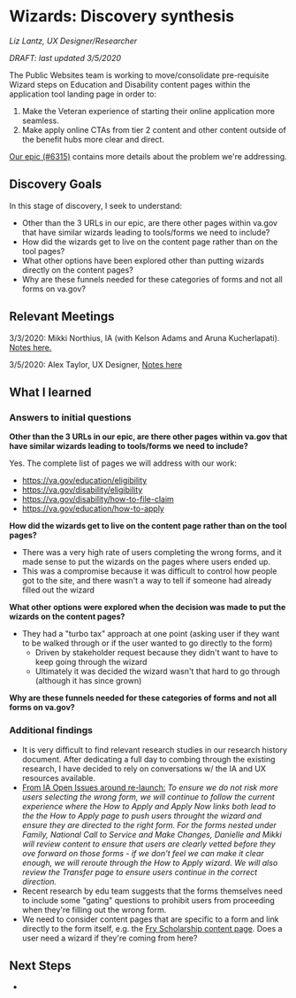 # Wizards: Discovery synthesis

*Liz Lantz, UX Designer/Researcher*

*DRAFT: last updated 3/5/2020*

The Public Websites team is working to move/consolidate pre-requisite Wizard steps on Education and Disability content pages within the application tool landing page in order to:

1. Make the Veteran experience of starting their online application more seamless.
2. Make apply online CTAs from tier 2 content and other content outside of the benefit hubs more clear and direct.

[Our epic (#6315)](https://github.com/department-of-veterans-affairs/va.gov-team/issues/6315) contains more details about the problem we're addressing.

## Discovery Goals

In this stage of discovery, I seek to understand:

- Other than the 3 URLs in our epic, are there other pages within va.gov that have similar wizards leading to tools/forms we need to include?
- How did the wizards get to live on the content page rather than on the tool pages?
- What other options have been explored other than putting wizards directly on the content pages?
- Why are these funnels needed for these categories of forms and not all forms on va.gov?

## Relevant Meetings

3/3/2020: Mikki Northius, IA (with Kelson Adams and Aruna Kucherlapati).  [Notes here.](https://github.com/department-of-veterans-affairs/va.gov-team/blob/master/products/public-websites/how-to-apply-wizards/discovery/20200303-ia-discovery.md)

3/5/2020: Alex Taylor, UX Designer, [Notes here](https://github.com/department-of-veterans-affairs/va.gov-team/blob/master/products/public-websites/how-to-apply-wizards/discovery/20200305-ux-research-background.md)

## What I learned

### Answers to initial questions

**Other than the 3 URLs in our epic, are there other pages within va.gov that have similar wizards leading to tools/forms we need to include?**

Yes. The complete list of pages we will address with our work:

- https://va.gov/education/eligibility
- https://va.gov/disability/eligibility
- https://va.gov/disability/how-to-file-claim
- https://va.gov/education/how-to-apply

**How did the wizards get to live on the content page rather than on the tool pages?**

- There was a very high rate of users completing the wrong forms, and it made sense to put the wizards on the pages where users ended up.
- This was a compromise because it was difficult to control how people got to the site, and there wasn't a way to tell if someone had already filled out the wizard

**What other options were explored when the decision was made to put the wizards on the content pages?**

- They had a "turbo tax" approach at one point (asking user if they want to be walked through or if the user wanted to go directly to the form)
  - Driven by stakeholder request because they didn't want to have to keep going through the wizard
  - Ultimately it was decided the wizard wasn't that hard to go through (although it has since grown)

**Why are these funnels needed for these categories of forms and not all forms on va.gov?**



### Additional findings

- It is very difficult to find relevant research studies in our research history document. After dedicating a full day to combing through the existing research, I have decided to rely on conversations w/ the IA and UX resources available.
- [From IA Open Issues around re-launch:](https://github.com/department-of-veterans-affairs/va.gov-team/blob/00cf890969695950eb1ca64cf19ae03b9e5b4606/products/va-gov-relaunch-2018/design/content/open-issues.md#education) *To ensure we do not risk more users selecting the wrong form, we will continue to follow the current experience where the How to Apply and Apply Now links both lead to the the How to Apply page to push users throught the wizard and ensure they are directed to the right form. For the forms nested under Family, National Call to Service and Make Changes, Danielle and Mikki will review content to ensure that users are clearly vetted before they ove forward on those forms - if we don't feel we can make it clear enough, we will reroute through the How to Apply wizard. We will also review the Transfer page to ensure users continue in the correct direction.*
- Recent research by edu team suggests that the forms themselves need to include some "gating" questions to prohibit users from proceeding when they're filling out the wrong form.
- We need to consider content pages that are specific to a form and link directly to the form itself, e.g. the [Fry Scholarship content page](https://www.va.gov/education/survivor-dependent-benefits/fry-scholarship/). Does a user need a wizard if they're coming from here?



## Next Steps

- 
